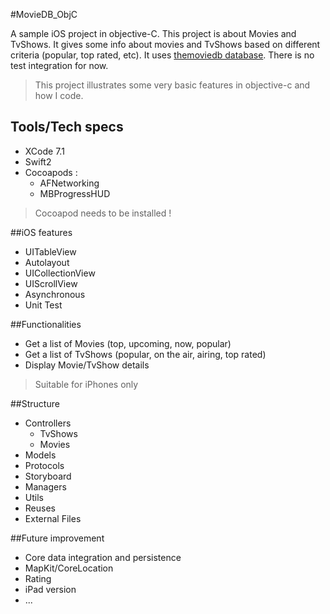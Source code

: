 #MovieDB_ObjC

A sample iOS project in objective-C. This project is about Movies and TvShows. It gives some info about movies and TvShows based on different criteria (popular, top rated, etc). It uses [themoviedb database](themoviedb.org).
There is no test integration for now.

> This project illustrates some very basic features in objective-c and how I code.

## Tools/Tech specs
- XCode 7.1
- Swift2
- Cocoapods :
    - AFNetworking
    - MBProgressHUD

> Cocoapod needs to be installed !

##iOS features
* UITableView
* Autolayout
* UICollectionView
* UIScrollView
* Asynchronous
* Unit Test

##Functionalities
* Get a list of Movies (top, upcoming, now, popular)
* Get a list of TvShows (popular, on the air, airing, top rated)
* Display Movie/TvShow details

> Suitable for iPhones only

##Structure
- Controllers
  - TvShows
  - Movies
- Models
- Protocols
- Storyboard
- Managers
- Utils
- Reuses
- External Files

##Future improvement
* Core data integration and persistence
* MapKit/CoreLocation
* Rating
* iPad version
* ...